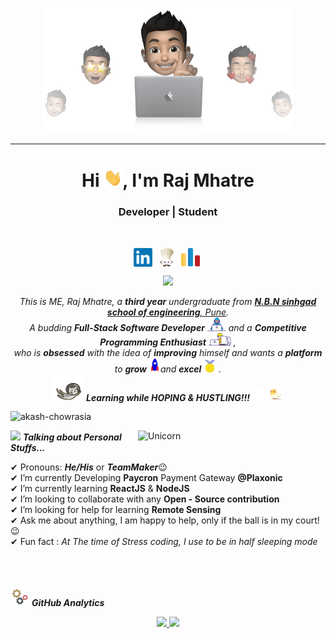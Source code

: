 <p align="center">
  <img src="./banners/intro.png" height="200"/>
</p>
<hr>
<h1 align="center">Hi <img src="./gifs/Hi.gif" width="30px">, I'm Raj Mhatre</h1>
<h3 align="center">Developer | Student</h3>
<br>
<p align="center">
<a href="https://www.linkedin.com/in/rajmhatre20/" target="blank"><img align="center" src="./logos/LinkedIn_logo_initials.png" alt="LinkedIn" height="30" width="30" /></a>&nbsp; 
<a href="https://www.codechef.com/users/rajmhatre20" target="blank"><img align="center" src="./logos/Codechef.png" alt="@rajmhatre20" height="30" width="30" /></a>&nbsp; 
<a href="https://codeforces.com/profile/RajMhatre20" target="blank"><img align="center" src="./logos/Codeforces.png" alt="RajMhatre20" height="30" width="30" /></a>&nbsp; 
</p>
</p>

<p align="center">
  <a href="https://github.com/DenverCoder1/readme-typing-svg"><img src="https://readme-typing-svg.herokuapp.com?lines=Computer+Science+Student;Full+Stack+Web+Developer;DS%20|%20Open+Source%20Enthusiast;Always%20learning%20new%20things&center=true&width=500&height=50"></a>
</p>

<p align="center">
  <em>
    This is ME, Raj Mhatre, a <b>third year</b> undergraduate from <a href="http://cms.sinhgad.edu/sinhgad_engineering_institutes/nbn-ssoe,-ambegaon-(bk)/faqs.aspx"> <b>N.B.N sinhgad school of engineering</b>, Pune</a>. <br>
    A budding <b>Full-Stack Software Developer</b> <img src="./gifs/Developer.gif" width="30px"> and a <b>Competitive Programming Enthusiast</b>&nbsp;<img src="./gifs/Designer.gif" width="36px">&nbsp,<br>who is <b>obsessed</b>
    with the idea of <b>improving</b> himself and wants a <b>platform</b> to 
    <b>grow</b> <img src="./gifs/Rocket.gif" width="18px">and 
    <b>excel</b> <img src="./gifs/Medal.gif" width="20px">&nbsp.
  </em> 
  <br>
  <img src="./gifs/hoping.gif" width="50" /> <b><i>Learning while HOPING & HUSTLING!!!</i></b> <img src="./gifs/hustling.gif" width="50" />
</p>

<p align="left"> <img src="https://komarev.com/ghpvc/?username=RajMhatre20&label=Profile%20views&color=0e75b6&style=flat" alt="akash-chowrasia" /> </p>
<img align="right" width=300px alt="Unicorn" src="https://media.giphy.com/media/3ohs4BSacFKI7A717y/giphy.gif" />

<img src="https://media.giphy.com/media/ObNTw8Uzwy6KQ/giphy.gif" width="30px">&nbsp;***Talking about Personal Stuffs...***

✔ Pronouns: ***He/His*** or ***TeamMaker***😉 <br>
✔ I’m currently Developing **Paycron** Payment Gateway **@Plaxonic**<br>
✔ I’m currently learning **ReactJS** & **NodeJS**<br>
✔ I’m looking to collaborate with any **Open - Source contribution**<br>
✔ I’m looking for help for learning **Remote Sensing**<br>
✔ Ask me about anything, I am happy to help, only if the ball is in my court!😉<br>
✔ Fun fact : *At The time of Stress coding, I use to be in half sleeping mode*<br><br><br><br>


<img src="./gifs/Gear.gif" width="30px"> ***GitHub Analytics***

<p align="center">
<a href="https://github.com/RajMhatre20">
  <img height="180em" src="https://github-readme-stats-eight-theta.vercel.app/api?username=RajMhatre20&show_icons=true&theme=nightowl&include_all_commits=true&count_private=true"/>
  <img height="180em" src="https://github-readme-stats-eight-theta.vercel.app/api/top-langs/?username=RajMhatre20&layout=compact&langs_count=8&theme=nightowl"/>
</a>
</p>




 

